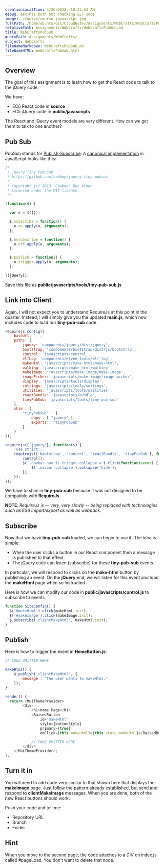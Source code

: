 ```yaml
---
creationLocalTime: 3/26/2022, 10:23:52 AM
debug: aec has both but checking ELF code
image: ./course/course-javascript.jpg
fullPath: /home/ubuntu/Git/CloudNotes/Assignments/WebCrafts/WebCraftsPubSub.md
relativePath: Assignments/WebCrafts/WebCraftsPubSub.md
title: WebCraftsPubSub
queryPath: Assignments/WebCrafts/
subject: WebCrafts
fileNameMarkdown: WebCraftsPubSub.md
fileNameHTML: WebCraftsPubSub.html
---
```



<!-- toc -->
<!-- tocstop -->

## Overview

The goal of this assignment is to learn how to get the React code to talk to the jQuery code.

We have:

- EC6 React code in **source**
- EC5 jQuery code in **public/javascripts**

The React and jQuery event models are very different. How can we get them to talk to one another?

## Pub Sub

PubSub stands for [Publish-Subscribe][ps]. A [canonical implementation][tp] in JavaScript looks like this:

```javascript
/*
 * jQuery Tiny Pub/Sub
 * https://github.com/cowboy/jquery-tiny-pubsub
 *
 * Copyright (c) 2013 "Cowboy" Ben Alman
 * Licensed under the MIT license.
 */

(function($) {

  var o = $({});

  $.subscribe = function() {
    o.on.apply(o, arguments);
  };

  $.unsubscribe = function() {
    o.off.apply(o, arguments);
  };

  $.publish = function() {
    o.trigger.apply(o, arguments);
  };

}(jQuery));
```

Save this file as **public/javascripts/tools/tiny-pub-sub.js**

## Link into Client

Again, I will not expect you to understand RequireJs at this point in the quarter. Instead, I will simply give you the updated **main.js**, which now includes code to load our **tiny-pub-sub** code:

```javascript
requirejs.config({
    baseUrl: '.',
    paths: {
        jquery: 'components/jquery/dist/jquery',
        bootstrap: 'components/bootstrap/dist/js/bootstrap',
        control: 'javascripts/control',
        elfLog: 'components/elven-tools/elf-log',
        makeHtml: 'javascripts/make-html/make-html',
        walking: 'javascripts/make-html/walking',
        makeImage: 'javascripts/make-image/make-image',
        imagePicker: 'javascripts/make-image/image-picker',
        display: 'javascripts/tools/display',
        settings: 'javascripts/tools/settings',
        utilities: 'javascripts/tools/utilities',
        reactBundle: 'javascripts/bundle',
        tinyPubSub: 'javascripts/tools/tiny-pub-sub'
    },
    shim : {
        "tinyPubSub" : {
            deps : [ "jquery" ],
            exports : "tinyPubSub"
        }
    }
});

requirejs(['jquery'], function($) {
    'use strict';
    requirejs(['bootstrap', 'control', 'reactBundle', 'tinyPubSub'], function(bootstrap, control) {
        control();
        $('.navbar-nav li.trigger-collapse a').click(function(event) {
            $('.navbar-collapse').collapse('hide');
        });
    });
});
```

We have to shim in **tiny-pub-sub** because it was not designed to be compatible with **RequireJs**.

**NOTE**: _RequireJs is -- very, very slowly -- being replaced with technologies such as ES6 import/export as well as webpack._

## Subscribe

Now that we have **tiny-pub-sub** loaded, we can begin to use it. The idea is simple:

- When the user clicks a button in our React component then a message is published to that effect.
- The jQuery code can listen (subscribe) for these **tiny-pub-sub** events.

In particular, we will respond to clicks on the **make-html** button by publishing an event. On the **jQuery** end, we will listen for this event and load the **makeHtml** page when so instructed.

Here is how we can modify our code in **public/javascripts/control.js** to subscribe to events:

```javascript
function SiteConfig() {
  $('#makeHtml').click(makeHtml.init);
  $('#makeImage').click(makeImage.init);
  $.subscribe('clientMakeHtml', makeHtml.init);
}
```

## Publish

Here is how to trigger the event in **HomeButton.js**:

```javascript
// CODE OMITTED HERE

makeHtml() {
    $.publish('clientMakeHtml', {
        message : "The user wants to makeHtml."
    });
}

render() {
  return <MuiThemeProvider>
        <div>
            <h1>Home Page</h1>
            <RaisedButton
                id="makeHtml"
                style={buttonStyle}
                primary={true}
                onClick={this.makeHtml}>{this.state.makeHtml}</RaisedButton>

            // CODE OMITTED HERE
        </div>
    </MuiThemeProvider>;
};
```

## Turn it in

You will need to add code very similar to that shown here that displays the **makeImage** page. Just follow the pattern already established, but send and respond to **clientMakeImage** messages. When you are done, both of the new React buttons should work.

Push your code and tell me:

- Repository URL
- Branch
- Folder

## Hint

When you move to the second page, the code attaches to a DIV on index.js called #pageLoad. You don't want to delete that node.

[ps]: https://en.wikipedia.org/wiki/Publish%E2%80%93subscribe_pattern
[tp]: https://github.com/cowboy/jquery-tiny-pubsub/blob/master/src/tiny-pubsub.js
